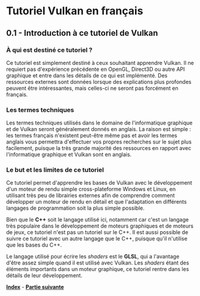 # Tutoriel Vulkan en français
## 0.1 - Introduction à ce tutoriel de Vulkan

### À qui est destiné ce tutoriel ?
Ce tutoriel est simplement destiné à ceux souhaitant apprendre Vulkan. Il ne requiert pas d'expérience précédente en OpenGL, Direct3D ou autre API graphique et entre dans les détails de ce qui est implémenté. Des ressources externes sont données lorsque des explications plus profondes peuvent être intéressantes, mais celles-ci ne seront pas forcément en français.

### Les termes techniques
Les termes techniques utilisés dans le domaine de l'informatique graphique et de Vulkan seront généralement donnés en anglais. La raison est simple : les termes français n'existent peut-être même pas et avoir les termes anglais vous permettra d'effectuer vos propres recherches sur le sujet plus facilement, puisque la très grande majorité des ressources en rapport avec l'informatique graphique et Vulkan sont en anglais.

### Le but et les limites de ce tutoriel
Ce tutoriel permet d'apprendre les bases de Vulkan avec le développement d'un moteur de rendu simple cross-plateforme Windows et Linux, en utilisant très peu de librairies externes afin de comprendre comment développer un moteur de rendu en détail et que l'adaptation en différents langages de programmation soit la plus simple possible.

Bien que le **C++** soit le langage utilisé ici, notamment car c'est un langage très populaire dans le développement de moteurs graphiques et de moteurs de jeux, ce tutoriel n'est pas un tutoriel sur le C++. Il est aussi possible de suivre ce tutoriel avec un autre langage que le C++, puisque qu'il n'utilise que les bases du C++.

Le langage utilisé pour écrire les *shaders* est le **GLSL**, qui a l'avantage d'être assez simple quand il est utilisé avec Vulkan. Les *shaders* étant des éléments importants dans un moteur graphique, ce tutoriel rentre dans les détails de leur développement.

[**Index**](../index.md) - [**Partie suivante**](0_2.md)

